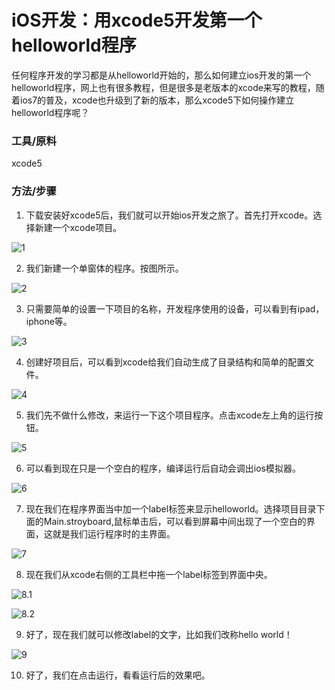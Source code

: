 iOS开发：用xcode5开发第一个helloworld程序
=========================================

任何程序开发的学习都是从helloworld开始的，那么如何建立ios开发的第一个helloworld程序，网上也有很多教程，但是很多是老版本的xcode来写的教程，随着ios7的普及，xcode也升级到了新的版本，那么xcode5下如何操作建立helloworld程序呢？

### 工具/原料

xcode5

### 方法/步骤

1. 下载安装好xcode5后，我们就可以开始ios开发之旅了。首先打开xcode。选择新建一个xcode项目。

  ![1](http://biang.io/biangpic/blog/cdce7cfe167238536a921abdb58b1c11.jpg)

2. 我们新建一个单窗体的程序。按图所示。

  ![2](http://biang.io/biangpic/blog/693f6be889b5ba327ba68dc9fff1d40d.jpg)

3. 只需要简单的设置一下项目的名称，开发程序使用的设备，可以看到有ipad，iphone等。

  ![3](http://biang.io/biangpic/blog/f39469c61642b19d215b020a29fe0266.jpg)

4. 创建好项目后，可以看到xcode给我们自动生成了目录结构和简单的配置文件。

  ![4](http://biang.io/biangpic/blog/9aae31fb3a5410d36a0498212a9ccc6f.jpg)

5. 我们先不做什么修改，来运行一下这个项目程序。点击xcode左上角的运行按钮。

  ![5](http://biang.io/biangpic/blog/53b900d68b724ad2535c94c6728abf77.jpg)

6. 可以看到现在只是一个空白的程序，编译运行后自动会调出ios模拟器。

  ![6](http://biang.io/biangpic/blog/4751d2fcb57dd655697ea68d00509046.jpg)

7. 现在我们在程序界面当中加一个label标签来显示helloworld。选择项目目录下面的Main.stroyboard,鼠标单击后，可以看到屏幕中间出现了一个空白的界面，这就是我们运行程序时的主界面。

  ![7](http://biang.io/biangpic/blog/6d4f729161983245aa40101207ca7cfd.jpg)

8. 现在我们从xcode右侧的工具栏中拖一个label标签到界面中央。

  ![8.1](http://biang.io/biangpic/blog/b7fa081448aa5ce529fd0bb598a27bcc.jpg)

  ![8.2](http://biang.io/biangpic/blog/61b84e4c8867e7ab507e2b329c146ed9.jpg)

9. 好了，现在我们就可以修改label的文字，比如我们改称hello world！

  ![9](http://biang.io/biangpic/blog/4778c8591adc32d2fa48c27a25eb9f04.jpg)

10. 好了，我们在点击运行，看看运行后的效果吧。
